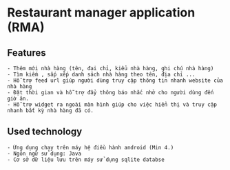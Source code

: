 # Restaurant manager application (RMA)
## Features
	- Thêm mới nhà hàng (tên, đại chỉ, kiểu nhà hàng, ghi chú nhà hàng)
    - Tìm kiếm , sắp xếp danh sách nhà hàng theo tên, địa chỉ ...
    - Hỗ trợ feed url giúp người dùng truy cập thông tin nhanh website của nhà hàng
    - Đặt thời gian và hỗ trợ đẩy thông báo nhắc nhở cho người dùng đến giờ ăn.
    - Hỗ trợ widget ra ngoài màn hình giúp cho việc hiển thị và truy cập nhanh bất kỳ nhà hàng đã có.
## Used technology
	- Ứng dụng chạy trên máy hệ điều hành android (Min 4.)
    - Ngôn ngữ sử dụng: Java
    - Cơ sở dữ liệu lưu trên máy sử dụng sqlite databse
